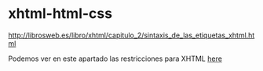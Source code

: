 # xhtml-html-css

http://librosweb.es/libro/xhtml/capitulo_2/sintaxis_de_las_etiquetas_xhtml.html

Podemos ver en este apartado las restricciones para XHTML
[here](http://librosweb.es/libro/xhtml/capitulo_2/sintaxis_de_las_etiquetas_xhtml.html)